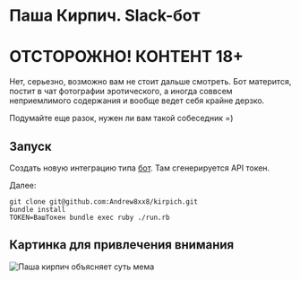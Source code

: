 # Паша Кирпич. Slack-бот

# ОТСТОРОЖНО! КОНТЕНТ 18+

Нет, серьезно, возможно вам не стоит дальше смотреть. Бот матерится, постит в чат фотографии эротического, а иногда соввсем неприемлимого содержания и вообще ведет себя крайне дерзко.

Подумайте еще разок, нужен ли вам такой собеседник =)

## Запуск

Создать новую интеграцию типа [бот](https://pcntr.slack.com/services/new/bot). Там сгенерируется API токен.

Далее:

```
git clone git@github.com:Andrew8xx8/kirpich.git
bundle install
TOKEN=ВашТокен bundle exec ruby ./run.rb
```

## Картинка для привлечения внимания

![Паша кирпич объясняет суть мема](https://dl.dropboxusercontent.com/u/4256669/kirpich.png)
